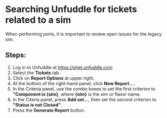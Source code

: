 # Searching Unfuddle for tickets related to a sim

When performing ports, it is important to review open issues for the legacy sim.

## Steps:

1. Log in to Unfuddle at https://phet.unfuddle.com
2. Select the **Tickets** tab.
3. Click on  **Report Options** at upper right.
4. At the bottom of the right-hand panel, click **New Report...**.
5. In the Criteria panel, use the combo boxes to set the first criterion to **"Component is {sim}**, where **{sim}** is the sim or flavor name.
6. In the Citeria panel, press **Add set...**, then set the second criterion to **"Status is not Closed"**.
7. Press the **Generate Report** button.

